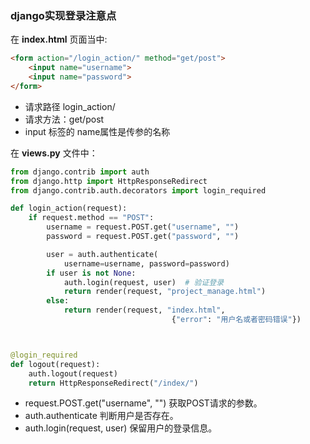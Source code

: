 
### django实现登录注意点

在 __index.html__ 页面当中:

```html
<form action="/login_action/" method="get/post">
    <input name="username">
    <input name="password">
</form>
```

* 请求路径 login_action/
* 请求方法：get/post
* input 标签的 name属性是传参的名称

在 __views.py__ 文件中：

```python
from django.contrib import auth
from django.http import HttpResponseRedirect
from django.contrib.auth.decorators import login_required

def login_action(request):
    if request.method == "POST":
        username = request.POST.get("username", "")
        password = request.POST.get("password", "")

        user = auth.authenticate(
            username=username, password=password)
        if user is not None:
            auth.login(request, user)  # 验证登录
            return render(request, "project_manage.html")
        else:
            return render(request, "index.html",
                                    {"error": "用户名或者密码错误"})



@login_required
def logout(request):
    auth.logout(request)
    return HttpResponseRedirect("/index/")

```

* request.POST.get("username", "") 获取POST请求的参数。
* auth.authenticate 判断用户是否存在。
* auth.login(request, user)  保留用户的登录信息。
